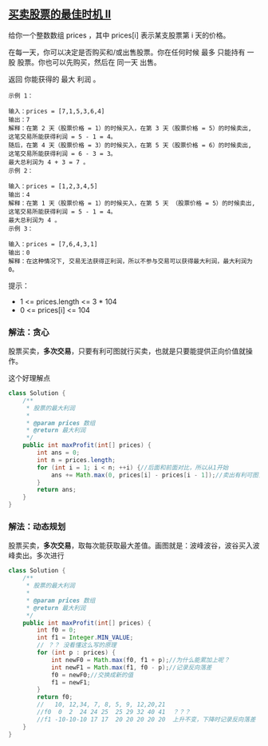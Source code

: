 ## [买卖股票的最佳时机 II](https://leetcode.cn/problems/best-time-to-buy-and-sell-stock-ii/description/)
给你一个整数数组 prices ，其中 prices[i] 表示某支股票第 i 天的价格。

在每一天，你可以决定是否购买和/或出售股票。你在任何时候 最多 只能持有 一股 股票。你也可以先购买，然后在 同一天 出售。

返回 你能获得的 最大 利润 。


````
示例 1：

输入：prices = [7,1,5,3,6,4]
输出：7
解释：在第 2 天（股票价格 = 1）的时候买入，在第 3 天（股票价格 = 5）的时候卖出, 这笔交易所能获得利润 = 5 - 1 = 4。
随后，在第 4 天（股票价格 = 3）的时候买入，在第 5 天（股票价格 = 6）的时候卖出, 这笔交易所能获得利润 = 6 - 3 = 3。
最大总利润为 4 + 3 = 7 。
示例 2：

输入：prices = [1,2,3,4,5]
输出：4
解释：在第 1 天（股票价格 = 1）的时候买入，在第 5 天 （股票价格 = 5）的时候卖出, 这笔交易所能获得利润 = 5 - 1 = 4。
最大总利润为 4 。
示例 3：

输入：prices = [7,6,4,3,1]
输出：0
解释：在这种情况下, 交易无法获得正利润，所以不参与交易可以获得最大利润，最大利润为 0。
````

提示：

- 1 <= prices.length <= 3 * 104
- 0 <= prices[i] <= 104

### 解法：贪心
股票买卖，**多次交易**，只要有利可图就行买卖，也就是只要能提供正向价值就操作。

这个好理解点

````java
class Solution {
    /**
     * 股票的最大利润
     *
     * @param prices 数组
     * @return 最大利润
     */
    public int maxProfit(int[] prices) {
        int ans = 0;
        int n = prices.length;
        for (int i = 1; i < n; ++i) {//后面和前面对比，所以从1开始
            ans += Math.max(0, prices[i] - prices[i - 1]);//卖出有利可图，就进行操作
        }
        return ans;
    }
}
````

### 解法：动态规划
股票买卖，**多次交易**，取每次能获取最大差值。画图就是：波峰波谷，波谷买入波峰卖出。多次进行

````java
class Solution {
    /**
     * 股票的最大利润
     *
     * @param prices 数组
     * @return 最大利润
     */
    public int maxProfit(int[] prices) {
        int f0 = 0;
        int f1 = Integer.MIN_VALUE;
        // ？？ 没看懂这么写的原理
        for (int p : prices) {
            int newF0 = Math.max(f0, f1 + p);//为什么能累加上呢？
            int newF1 = Math.max(f1, f0 - p);//记录反向落差
            f0 = newF0;//交换成新的值
            f1 = newF1;
        }
        return f0;
        //   10, 12,34, 7, 8, 5, 9, 12,20,21
        //f0  0  2  24 24 25  25 29 32 40 41  ？？？
        //f1 -10-10-10 17 17  20 20 20 20 20  上升不变，下降时记录反向落差
    }
}
````

